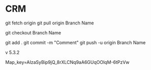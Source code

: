 # CRM
<!-- To set your branch as origin -->
git fetch origin
git pull origin Branch Name
<!-- To switch to your branch -->
git checkout Branch Name
<!-- To Commit code -->
git add .
git commit -m "Comment"
git push -u origin Branch Name
<!-- Bootstrap Version -->
v 5.3.2
<!-- Map API Key -->
Map_key=AIzaSyBip9jQ_8rXLCNq9aA6GUqOOlqM-6tPzVw
